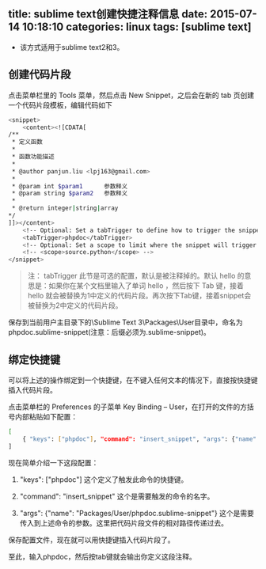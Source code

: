 title: sublime text创建快捷注释信息
date: 2015-07-14 10:18:10
categories: linux
tags: [sublime text]
---

* 该方式适用于sublime text2和3。

## 创建代码片段
点击菜单栏里的 Tools 菜单，然后点击 New Snippet，之后会在新的 tab 页创建一个代码片段模板，编辑代码如下
```bash
<snippet>
	<content><![CDATA[
/**
 * 定义函数
 *
 * 函数功能描述
 * 
 * @author panjun.liu <lpj163@gmail.com>
 *
 * @param int $param1      参数释义
 * @param string $param2   参数释义
 *
 * @return integer|string|array
*/
]]></content>
	<!-- Optional: Set a tabTrigger to define how to trigger the snippet -->
 	<tabTrigger>phpdoc</tabTrigger>
	<!-- Optional: Set a scope to limit where the snippet will trigger -->
	<!-- <scope>source.python</scope> -->
</snippet>
```
> 注：
> tabTrigger 此节是可选的配置，默认是被注释掉的。默认 hello 的意思是：如果你在某个文档里输入了单词 hello ，然后按下 Tab 键，接着 hello 就会被替换为1中定义的代码片段。再次按下Tab键，接着snippet会被替换为2中定义的代码片段。

保存到当前用户主目录下的\Sublime Text 3\Packages\User目录中，命名为phpdoc.sublime-snippet(注意：后缀必须为.sublime-snippet)。

## 绑定快捷键

可以将上述的操作绑定到一个快捷键，在不键入任何文本的情况下，直接按快捷键插入代码片段。

点击菜单栏的 Preferences 的子菜单 Key Binding – User，在打开的文件的方括号内部粘贴如下配置：

```bash
[
	{ "keys": ["phpdoc"], "command": "insert_snippet", "args": {"name": "Packages/User/phpdoc.sublime-snippet"} }
]
```

现在简单介绍一下这段配置：

1. "keys": ["phpdoc"] 这个定义了触发此命令的快捷键。

2. "command": "insert_snippet" 这个是需要触发的命令的名字。

3. "args": {"name": "Packages/User/phpdoc.sublime-snippet"} 这个是需要传入到上述命令的参数。这里把代码片段文件的相对路径传递过去。

保存配置文件，现在就可以用快捷键插入代码片段了。

至此，输入phpdoc，然后按tab键就会输出你定义这段注释。
